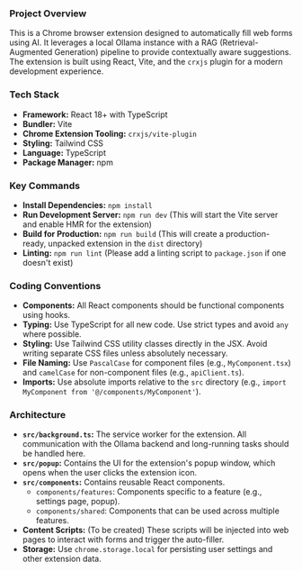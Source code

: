 ### Project Overview

This is a Chrome browser extension designed to automatically fill web forms using AI. It leverages a local Ollama instance with a RAG (Retrieval-Augmented Generation) pipeline to provide contextually aware suggestions. The extension is built using React, Vite, and the `crxjs` plugin for a modern development experience.

### Tech Stack

- **Framework:** React 18+ with TypeScript
- **Bundler:** Vite
- **Chrome Extension Tooling:** `crxjs/vite-plugin`
- **Styling:** Tailwind CSS
- **Language:** TypeScript
- **Package Manager:** npm

### Key Commands

- **Install Dependencies:** `npm install`
- **Run Development Server:** `npm run dev` (This will start the Vite server and enable HMR for the extension)
- **Build for Production:** `npm run build` (This will create a production-ready, unpacked extension in the `dist` directory)
- **Linting:** `npm run lint` (Please add a linting script to `package.json` if one doesn't exist)

### Coding Conventions

- **Components:** All React components should be functional components using hooks.
- **Typing:** Use TypeScript for all new code. Use strict types and avoid `any` where possible.
- **Styling:** Use Tailwind CSS utility classes directly in the JSX. Avoid writing separate CSS files unless absolutely necessary.
- **File Naming:** Use `PascalCase` for component files (e.g., `MyComponent.tsx`) and `camelCase` for non-component files (e.g., `apiClient.ts`).
- **Imports:** Use absolute imports relative to the `src` directory (e.g., `import MyComponent from '@/components/MyComponent'`).

### Architecture

- **`src/background.ts`:** The service worker for the extension. All communication with the Ollama backend and long-running tasks should be handled here.
- **`src/popup`:** Contains the UI for the extension's popup window, which opens when the user clicks the extension icon.
- **`src/components`:** Contains reusable React components.
  - `components/features`: Components specific to a feature (e.g., settings page, popup).
  - `components/shared`: Components that can be used across multiple features.
- **Content Scripts:** (To be created) These scripts will be injected into web pages to interact with forms and trigger the auto-filler.
- **Storage:** Use `chrome.storage.local` for persisting user settings and other extension data.
